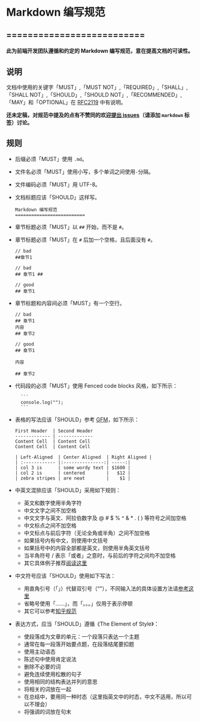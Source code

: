 # Markdown 编写规范
<link rel="stylesheet" type="text/css" href="/static/css/rule.css">
<meta charset="UTF-8">



## ==========================

#### 此为前端开发团队遵循和约定的 **Markdown 编写规范**，意在提高文档的可读性。

## 说明

文档中使用的关键字「MUST」,「MUST NOT」,「REQUIRED」,「SHALL」,「SHALL
NOT」,「SHOULD」,「SHOULD NOT」,「RECOMMENDED」,「MAY」和「OPTIONAL」在 [RFC2119](http://oss.org.cn/man/develop/rfc/RFC2119.txt) 中有说明。

**还未定稿，对规范中提及的点有不赞同的欢迎[提出 issues](https://github.com/fex-team/styleguide/issues/new)（请添加 `markdown` 标签）讨论。**

## 规则

* 后缀必须「MUST」使用 `.md`。
* 文件名必须「MUST」使用小写，多个单词之间使用`-`分隔。
* 文件编码必须「MUST」用 UTF-8。
* 文档标题应该「SHOULD」这样写。

    ```
    Markdown 编写规范
    ==========================
    ```
* 章节标题必须「MUST」以 `##` 开始，而不是 `#`。
* 章节标题必须「MUST」在 `#` 后加一个空格，且后面没有 `#`。

    ```
    // bad
    ##章节1

    // bad
    ## 章节1 ##

    // good
    ## 章节1
    ```

* 章节标题和内容间必须「MUST」有一个空行。

    ```
    // bad
    ## 章节1
    内容
    ## 章节2

    // good
    ## 章节1

    内容

    ## 章节2
    ```

* 代码段的必须「MUST」使用 Fenced code blocks 风格，如下所示：

        ```
        console.log("");
        ```

* 表格的写法应该「SHOULD」参考 [GFM](https://help.github.com/articles/github-flavored-markdown)，如下所示：

     ```
    First Header  | Second Header
    ------------- | -------------
    Content Cell  | Content Cell
    Content Cell  | Content Cell

    | Left-Aligned  | Center Aligned  | Right Aligned |
    | :------------ |:---------------:| -----:|
    | col 3 is      | some wordy text | $1600 |
    | col 2 is      | centered        |   $12 |
    | zebra stripes | are neat        |    $1 |
    
    ```

* 中英文混排应该「SHOULD」采用如下规则：
    - 英文和数字使用半角字符
    - 中文文字之间不加空格
    - 中文文字与英文、阿拉伯数字及 @ # $ % ^ & * . ( ) 等符号之间加空格
    - 中文标点之间不加空格
    - 中文标点与前后字符（无论全角或半角）之间不加空格
    - 如果括号内有中文，则使用中文括号
    - 如果括号中的内容全部都是英文，则使用半角英文括号 
    - 当半角符号 / 表示「或者」之意时，与前后的字符之间均不加空格
    - 其它具体例子推荐[阅读这里](https://github.com/sparanoid/chinese-copywriting-guidelines)

* 中文符号应该「SHOULD」使用如下写法：
    - 用直角引号（「」）代替双引号（“”），不同输入法的具体设置方法请[参考这里](http://www.zhihu.com/question/19755746)
    - 省略号使用「……」，而「。。。」仅用于表示停顿
    - 其它可以参考[知乎规范](http://www.zhihu.com/question/20414919)

* 表达方式，应当「SHOULD」遵循《The Element of Style》：
    * 使段落成为文章的单元：一个段落只表达一个主题
    * 通常在每一段落开始要点题，在段落结尾要扣题
    * 使用主动语态
    * 陈述句中使用肯定说法
    * 删除不必要的词
    * 避免连续使用松散的句子
    * 使用相同的结构表达并列的意思
    * 将相关的词放在一起
    * 在总结中，要用同一种时态（这里指英文中的时态，中文不适用，所以可以不理会）
    * 将强调的词放在句末